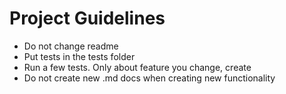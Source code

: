 # Project Guidelines
    

* Do not change readme
* Put tests in the tests folder
* Run a few tests. Only about feature you change, create
* Do not create new .md docs when creating new functionality
